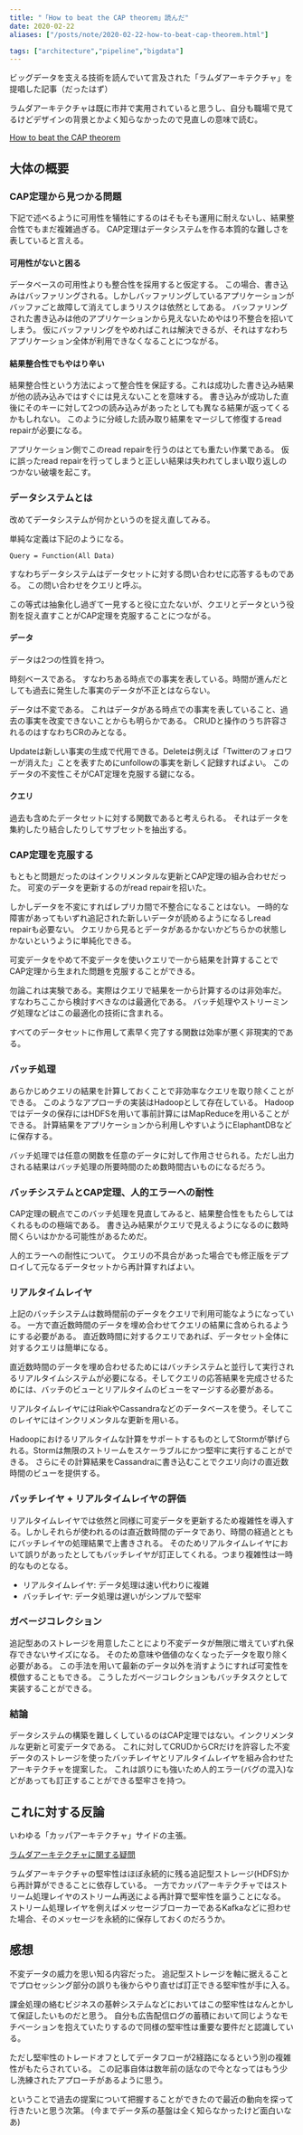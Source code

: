 ```yaml
---
title: "「How to beat the CAP theorem」読んだ"
date: 2020-02-22
aliases: ["/posts/note/2020-02-22-how-to-beat-cap-theorem.html"]

tags: ["architecture","pipeline","bigdata"]
---
```


ビッグデータを支える技術を読んでいて言及された「ラムダアーキテクチャ」を提唱した記事（だったはず）

ラムダアーキテクチャは既に市井で実用されていると思うし、自分も職場で見てるけどデザインの背景とかよく知らなかったので見直しの意味で読む。

[How to beat the CAP theorem](http://nathanmarz.com/blog/how-to-beat-the-cap-theorem.html)

## 大体の概要

### CAP定理から見つかる問題

下記で述べるように可用性を犠牲にするのはそもそも運用に耐えないし、結果整合性でもまだ複雑過ぎる。
CAP定理はデータシステムを作る本質的な難しさを表していると言える。

#### 可用性がないと困る

データベースの可用性よりも整合性を採用すると仮定する。
この場合、書き込みはバッファリングされる。しかしバッファリングしているアプリケーションがバッファごと故障して消えてしまうリスクは依然としてある。
バッファリングされた書き込みは他のアプリケーションから見えないためやはり不整合を招いてしまう。
仮にバッファリングをやめればこれは解決できるが、それはすなわちアプリケーション全体が利用できなくなることにつながる。

#### 結果整合性でもやはり辛い

結果整合性という方法によって整合性を保証する。これは成功した書き込み結果が他の読み込みではすぐには見えないことを意味する。
書き込みが成功した直後にそのキーに対して2つの読み込みがあったとしても異なる結果が返ってくるかもしれない。
このように分岐した読み取り結果をマージして修復するread repairが必要になる。

アプリケーション側でこのread repairを行うのはとても重たい作業である。
仮に誤ったread repairを行ってしまうと正しい結果は失われてしまい取り返しのつかない破壊を起こす。

### データシステムとは

改めてデータシステムが何かというのを捉え直してみる。

単純な定義は下記のようになる。

```
Query = Function(All Data)
```

すなわちデータシステムはデータセットに対する問い合わせに応答するものである。
この問い合わせをクエリと呼ぶ。

この等式は抽象化し過ぎて一見すると役に立たないが、クエリとデータという役割を捉え直すことがCAP定理を克服することにつながる。

#### データ

データは2つの性質を持つ。

時刻ベースである。
すなわちある時点での事実を表している。時間が進んだとしても過去に発生した事実のデータが不正とはならない。

データは不変である。
これはデータがある時点での事実を表していること、過去の事実を改変できないことからも明らかである。
CRUDと操作のうち許容されるのはすなわちCRのみとなる。

Updateは新しい事実の生成で代用できる。Deleteは例えば「Twitterのフォロワーが消えた」ことを表すためにunfollowの事実を新しく記録すればよい。
このデータの不変性こそがCAT定理を克服する鍵になる。

#### クエリ

過去も含めたデータセットに対する関数であると考えられる。
それはデータを集約したり結合したりしてサブセットを抽出する。

### CAP定理を克服する

もともと問題だったのはインクリメンタルな更新とCAP定理の組み合わせだった。
可変のデータを更新するのがread repairを招いた。

しかしデータを不変にすればレプリカ間で不整合になることはない。
一時的な障害があってもいずれ追記された新しいデータが読めるようになるしread repairも必要ない。
クエリから見るとデータがあるかないかどちらかの状態しかないというように単純化できる。

可変データをやめて不変データを使いクエリで一から結果を計算することでCAP定理から生まれた問題を克服することができる。

勿論これは実験である。実際はクエリで結果を一から計算するのは非効率だ。
すなわちここから検討すべきなのは最適化である。
バッチ処理やストリーミング処理などはこの最適化の技術に含まれる。

すべてのデータセットに作用して素早く完了する関数は効率が悪く非現実的である。

### バッチ処理

あらかじめクエリの結果を計算しておくことで非効率なクエリを取り除くことができる。
このようなアプローチの実装はHadoopとして存在している。
Hadoopではデータの保存にはHDFSを用いて事前計算にはMapReduceを用いることができる。
計算結果をアプリケーションから利用しやすいようにElaphantDBなどに保存する。

バッチ処理では任意の関数を任意のデータに対して作用させられる。ただし出力される結果はバッチ処理の所要時間のため数時間古いものになるだろう。

### バッチシステムとCAP定理、人的エラーへの耐性

CAP定理の観点でこのバッチ処理を見直してみると、結果整合性をもたらしてはくれるものの極端である。
書き込み結果がクエリで見えるようになるのに数時間くらいはかかる可能性があるためだ。

人的エラーへの耐性について。
クエリの不具合があった場合でも修正版をデプロイして元なるデータセットから再計算すればよい。

### リアルタイムレイヤ

上記のバッチシステムは数時間前のデータをクエリで利用可能なようになっている。
一方で直近数時間のデータを埋め合わせてクエリの結果に含められるようにする必要がある。
直近数時間に対するクエリであれば、データセット全体に対するクエリは簡単になる。

直近数時間のデータを埋め合わせるためにはバッチシステムと並行して実行されるリアルタイムシステムが必要になる。そしてクエリの応答結果を完成させるためには、バッチのビューとリアルタイムのビューをマージする必要がある。

リアルタイムレイヤにはRiakやCassandraなどのデータベースを使う。そしてこのレイヤにはインクリメンタルな更新を用いる。

Hadoopにおけるリアルタイムな計算をサポートするものとしてStormが挙げられる。Stormは無限のストリームをスケーラブルにかつ堅牢に実行することができる。
さらにその計算結果をCassandraに書き込むことでクエリ向けの直近数時間のビューを提供する。

### バッチレイヤ + リアルタイムレイヤの評価

リアルタイムレイヤでは依然と同様に可変データを更新するため複雑性を導入する。しかしそれらが使われるのは直近数時間のデータであり、時間の経過とともにバッチレイヤの処理結果で上書きされる。
そのためリアルタイムレイヤにおいて誤りがあったとしてもバッチレイヤが訂正してくれる。つまり複雑性は一時的なものとなる。

- リアルタイムレイヤ: データ処理は速い代わりに複雑
- バッチレイヤ: データ処理は遅いがシンプルで堅牢

### ガベージコレクション

追記型あのストレージを用意したことにより不変データが無限に増えていずれ保存できないサイズになる。
そのため意味や価値のなくなったデータを取り除く必要がある。
この手法を用いて最新のデータ以外を消すようにすれば可変性を模倣することもできる。
こうしたガベージコレクションもバッチタスクとして実装することができる。

### 結論

データシステムの構築を難しくしているのはCAP定理ではない。インクリメンタルな更新と可変データである。
これに対してCRUDからCRだけを許容した不変データのストレージを使ったバッチレイヤとリアルタイムレイヤを組み合わせたアーキテクチャを提案した。
これは誤りにも強いため人的エラー(バグの混入)などがあっても訂正することができる堅牢さを持つ。

## これに対する反論

いわゆる「カッパアーキテクチャ」サイドの主張。

[ラムダアーキテクチャに関する疑問](https://www.infoq.com/jp/news/2014/09/lambda-architecture-questions/)

ラムダアーキテクチャの堅牢性はほぼ永続的に残る追記型ストレージ(HDFS)から再計算ができることに依存している。
一方でカッパアーキテクチャではストリーム処理レイヤのストリーム再送による再計算で堅牢性を謳うことになる。
ストリーム処理レイヤを例えばメッセージブローカーであるKafkaなどに担わせた場合、そのメッセージを永続的に保存しておくのだろうか。

## 感想

不変データの威力を思い知る内容だった。
追記型ストレージを軸に据えることでプロセッシング部分の誤りも後からやり直せば訂正できる堅牢性が手に入る。

課金処理の絡むビジネスの基幹システムなどにおいてはこの堅牢性はなんとかして保証したいものだと思う。
自分も広告配信ログの蓄積において同じようなモチベーションを抱えていたりするので同様の堅牢性は重要な要件だと認識している。

ただし堅牢性のトレードオフとしてデータフローが2経路になるという別の複雑性がもたらされている。
この記事自体は数年前の話なので今となってはもう少し洗練されたアプローチがあるように思う。

ということで過去の提案について把握することができたので最近の動向を探って行きたいと思う次第。
(今までデータ系の基盤は全く知らなかったけど面白いなあ)
